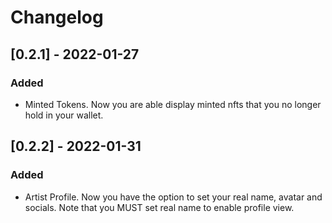 # Changelog

## [0.2.1] - 2022-01-27
### Added
- Minted Tokens. Now you are able display minted nfts that you no longer hold in your wallet.

## [0.2.2] - 2022-01-31
### Added
- Artist Profile. Now you have the option to set your real name, avatar and socials. Note that you MUST set real name to enable profile view.